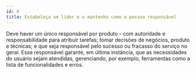 ```yaml
---
id: 6
title: Estabeleça um líder e o mantenha como a pessoa responsável
---
```


Deve haver um único responsável por produto - com autoridade e responsabilidade para atribuir tarefas; tomar decisões de negócios, produto e técnicas; e que seja responsável pelo sucesso ou fracasso do serviço no geral. Esse responsável garante, em última instância, que as necessidades do usuário sejam atendidas, gerenciando, por exemplo, ferramentas como a lista de funcionalidades e erros.

<!--
#### checklist
1. A product owner has been identified
2. All stakeholders agree that the product owner has the authority to assign tasks and make decisions about features and technical implementation details
3. The product owner has a product management background with technical experience to assess alternatives and weigh tradeoffs
4. The product owner has a work plan that includes budget estimates and identification of funding sources
5. The product owner has a strong relationship with his or her contracting officer

#### key questions
- Who is the product owner?
- What organizational changes have been made to ensure the product owner has sufficient authority over and support for the project?
- What does it take for the product owner to add or remove a feature from the service?
-->